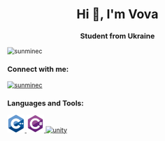 <h1 align="center">Hi 👋, I'm Vova</h1>
<h3 align="center">Student from Ukraine</h3>

<p align="left"> <img src="https://komarev.com/ghpvc/?username=sunminec&label=Profile%20views&color=0e75b6&style=flat" alt="sunminec" /> </p>

<h3 align="left">Connect with me:</h3>
<p align="left">
<a href="https://www.leetcode.com/sunminec" target="blank"><img align="center" src="https://raw.githubusercontent.com/rahuldkjain/github-profile-readme-generator/master/src/images/icons/Social/leet-code.svg" alt="sunminec" height="30" width="40" /></a>
</p>

<h3 align="left">Languages and Tools:</h3>
<p align="left"> <a href="https://www.w3schools.com/cpp/" target="_blank" rel="noreferrer"> <img src="https://raw.githubusercontent.com/devicons/devicon/master/icons/cplusplus/cplusplus-original.svg" alt="cplusplus" width="40" height="40"/> </a> <a href="https://www.w3schools.com/cs/" target="_blank" rel="noreferrer"> <img src="https://raw.githubusercontent.com/devicons/devicon/master/icons/csharp/csharp-original.svg" alt="csharp" width="40" height="40"/> </a> <a href="https://unity.com/" target="_blank" rel="noreferrer"> <img src="https://www.vectorlogo.zone/logos/unity3d/unity3d-icon.svg" alt="unity" width="40" height="40"/> </a> </p>

